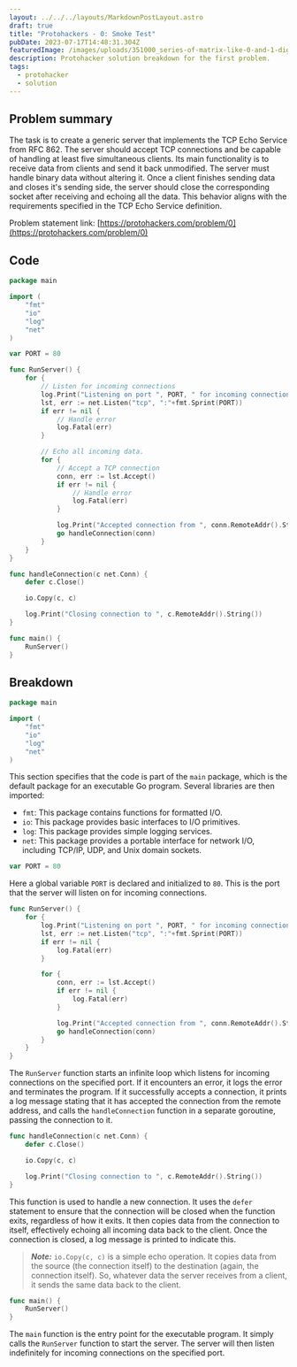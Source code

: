 ```yaml
---
layout: ../../../layouts/MarkdownPostLayout.astro
draft: true
title: "Protohackers - 0: Smoke Test"
pubDate: 2023-07-17T14:48:31.304Z
featuredImage: /images/uploads/351000_series-of-matrix-like-0-and-1-digits-behind-smoke-_esrgan-v1-x2plus.png
description: Protohacker solution breakdown for the first problem.
tags:
  - protohacker
  - solution
---
```


## P﻿roblem summary

The task is to create a generic server that implements the TCP Echo Service from RFC 862. The server should accept TCP connections and be capable of handling at least five simultaneous clients. Its main functionality is to receive data from clients and send it back unmodified. The server must handle binary data without altering it. Once a client finishes sending data and closes it's sending side, the server should close the corresponding socket after receiving and echoing all the data. This behavior aligns with the requirements specified in the TCP Echo Service definition.

P﻿roblem statement link: [https://protohackers.com/problem/0](https://protohackers.com/problem/0)

## Code

```go
package main

import (
    "fmt"
    "io"
    "log"
    "net"
)

var PORT = 80

func RunServer() {
    for {
        // Listen for incoming connections
        log.Print("Listening on port ", PORT, " for incoming connections.")
        lst, err := net.Listen("tcp", ":"+fmt.Sprint(PORT))
        if err != nil {
            // Handle error
            log.Fatal(err)
        }

        // Echo all incoming data.
        for {
            // Accept a TCP connection
            conn, err := lst.Accept()
            if err != nil {
                // Handle error
                log.Fatal(err)
            }

            log.Print("Accepted connection from ", conn.RemoteAddr().String())
            go handleConnection(conn)
        }
    }
}

func handleConnection(c net.Conn) {
    defer c.Close()

    io.Copy(c, c)

    log.Print("Closing connection to ", c.RemoteAddr().String())
}

func main() {
    RunServer()
}

```

## B﻿reakdown

```go
package main

import (
    "fmt"
    "io"
    "log"
    "net"
)
```
This section specifies that the code is part of the `main` package, which is the default package for an executable Go program. Several libraries are then imported:

-   `fmt`: This package contains functions for formatted I/O.
-   `io`: This package provides basic interfaces to I/O primitives.
-   `log`: This package provides simple logging services.
-   `net`: This package provides a portable interface for network I/O, including TCP/IP, UDP, and Unix domain sockets.

```go
var PORT = 80
```
Here a global variable `PORT` is declared and initialized to `80`. This is the port that the server will listen on for incoming connections.

```go
func RunServer() {
	for {
		log.Print("Listening on port ", PORT, " for incoming connections.")
		lst, err := net.Listen("tcp", ":"+fmt.Sprint(PORT))
		if err != nil {
			log.Fatal(err)
		}

		for {
			conn, err := lst.Accept()
			if err != nil {
				log.Fatal(err)
			}

			log.Print("Accepted connection from ", conn.RemoteAddr().String())
			go handleConnection(conn)
		}
	}
}
```
The `RunServer` function starts an infinite loop which listens for incoming connections on the specified port. If it encounters an error, it logs the error and terminates the program. If it successfully accepts a connection, it prints a log message stating that it has accepted the connection from the remote address, and calls the `handleConnection` function in a separate goroutine, passing the connection to it.

```go
func handleConnection(c net.Conn) {
	defer c.Close()

	io.Copy(c, c)

	log.Print("Closing connection to ", c.RemoteAddr().String())
}
```
This function is used to handle a new connection. It uses the `defer` statement to ensure that the connection will be closed when the function exits, regardless of how it exits. It then copies data from the connection to itself, effectively echoing all incoming data back to the client. Once the connection is closed, a log message is printed to indicate this.

> **_Note:_** `io.Copy(c, c)` is a simple echo operation. It copies data from the source (the connection itself) to the destination (again, the connection itself). So, whatever data the server receives from a client, it sends the same data back to the client.

```go
func main() {
    RunServer()
}
```
The `main` function is the entry point for the executable program. It simply calls the `RunServer` function to start the server. The server will then listen indefinitely for incoming connections on the specified port.